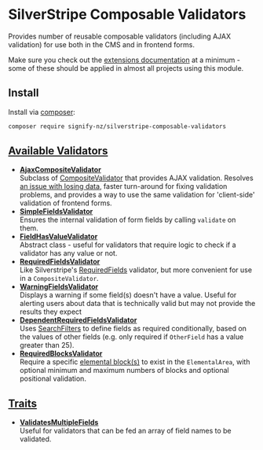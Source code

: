 # SilverStripe Composable Validators

Provides number of reusable composable validators (including AJAX validation) for use both in the CMS and in frontend forms.

Make sure you check out the [extensions documentation](docs/en/02-extensions.md) at a minimum - some of these should be applied in almost all projects using this module.

## Install

Install via [composer](https://getcomposer.org):

```bash
composer require signify-nz/silverstripe-composable-validators
```

## [Available Validators](docs/en/01-validators.md)
- **[AjaxCompositeValidator](docs/en/01-validators.md#ajaxcompositevalidator)**  
Subclass of [CompositeValidator](https://api.silverstripe.org/4/SilverStripe/Forms/CompositeValidator.html) that provides AJAX validation. Resolves [an issue with losing data](https://github.com/silverstripe/silverstripe-elemental/issues/764), faster turn-around for fixing validation problems, and provides a way to use the same validation for 'client-side' validation of frontend forms.
- **[SimpleFieldsValidator](docs/en/01-validators.md#simplefieldsvalidator)**  
Ensures the internal validation of form fields by calling `validate` on them.
- **[FieldHasValueValidator](docs/en/01-validators.md#fieldhasvaluevalidator)**  
Abstract class - useful for validators that require logic to check if a validator has any value or not.
- **[RequiredFieldsValidator](docs/en/01-validators.md#requiredfieldsvalidator)**  
Like Silverstripe's [RequiredFields](https://api.silverstripe.org/4/SilverStripe/Forms/RequiredFields.html) validator, but more convenient for use in a `CompositeValidator`.
- **[WarningFieldsValidator](docs/en/01-validators.md#warningfieldsvalidator)**  
Displays a warning if some field(s) doesn't have a value. Useful for alerting users about data that is technically valid but may not provide the results they expect
- **[DependentRequiredFieldsValidator](docs/en/01-validators.md#dependentrequiredfieldsvalidator)**  
Uses [SearchFilters](https://docs.silverstripe.org/en/4/developer_guides/model/searchfilters/) to define fields as required conditionally, based on the values of other fields (e.g. only required if `OtherField` has a value greater than 25).
- **[RequiredBlocksValidator](docs/en/01-validators.md#requiredblocksvalidator)**  
Require a specific [elemental block(s)](https://github.com/silverstripe/silverstripe-elemental) to exist in the `ElementalArea`, with optional minimum and maximum numbers of blocks and optional positional validation.
## [Traits](docs/en/01-validators.md#traits)
- **[ValidatesMultipleFields](docs/en/01-validators.md#validatesmultiplefields)**  
Useful for validators that can be fed an array of field names to be validated.

